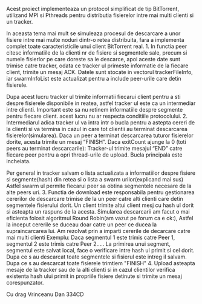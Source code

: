 Acest proiect implementeaza un protocol simplificat de tip BitTorrent,
utilizand MPI si Pthreads pentru distributia
fisierelor intre mai multi clienti si un tracker.

In aceasta tema mai mult se simuleaza procesul de descarcare a unor fisiere
intre mai multe noduri dintr-o retea distribuita, fara a implementa complet
toate caracteristicile unui client BitTorrent real.
	1.	In functia peer citesc informatiile de la clienti nr de fisiere si segmentele sale,
precum si numele fisierlor pe care doreste sa le descarce, apoi aceste date sunt trimise catre tracker,
odata ce tracker ul primeste informatie de la fiecare client, trimite un mesaj ACK.
Datele sunt stocate in vectorul trackerFileInfo, iar swarmInfoList este actualizat pentru a include peer-urile
care detin fisierele.

Dupa acest lucru tracker ul trimite informatii fiecarui client pentru a sti despre fisierele disponibile in reatea,
astfel tracker ul este ca un intermediar intre clienti. Important este sa nu retinem informatiile despre segmente
pentru fiecare client. acest lucru nu ar respecta conditiile protocolului.
	2.	Intermediarul adica tracker ul va intra intr o bucla pentru a astepta cereri de la clienti
si va termina in cazul in care tot clientii au terminat descarcarea fisierelor(simularea).
Daca un peer a terminat descarcarea tuturor fisierelor dorite, acesta trimite un mesaj “FINISH”.
Daca exitCount ajunge la 0 (toti peers au terminat descarcarile):
Tracker-ul trimite mesajul “END” catre fiecare peer pentru a opri thread-urile de upload.
Bucla principala este incheiata.

Per general in tracker salvam o lista actualizata a informatiilor despre fisiere si segmente(hash) din retea
si o lista a swarm urilor(explicand mai sus)
Astfel swarm ul permite fiecarui peer sa obtina segmentele necesare de la alte peers uri.
	3.	Functia de download este responsabila pentru gestionarea cererilor de descarcare trimise  de la un peer
catre alti clienti care detin segmentele fisierului dorit. Un client trimite altui client mesj cu hash ul dorit si
asteapta un raspuns de la acesta.
Simularea descarcarii am facut o mai eficienta folosit algoritmul Round Robin(am vazut pe forum ca e ok:),
Astfel la inceput cererile se duceau doar catre un peer ce ducea la supraincarcarea lui.
Am rezolvat prin a imparti cererile de decarcare catre mai multi clienti
Exemplu: Daca segmentul 1 este trimis catre Peer 1, segmentul 2 este trimis catre Peer 2.....
La primirea unui segment, segmentul este salvat local, face o verificare intre hash ul primit si cel dorit.
Dupa ce s au descarcat toate segmentele si fisierul este intreg il salvam. 
Dupa ce s au descarcat toate fisierele trimtiem "FINISH"
   4.    Upload asteapta mesaje de la tracker sau de la alti clienti si in cazul clientilor verifica 
existenta hash ului primit in propriile fisiere detinute si trimite un mesaj corespunzator.

Cu drag Vrinceanu Dan 334CD